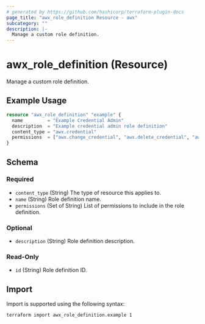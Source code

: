 ```yaml
---
# generated by https://github.com/hashicorp/terraform-plugin-docs
page_title: "awx_role_definition Resource - awx"
subcategory: ""
description: |-
  Manage a custom role definition.
---
```


# awx_role_definition (Resource)

Manage a custom role definition.

## Example Usage

```terraform
resource "awx_role_definition" "example" {
  name         = "Example Credential Admin"
  description  = "Example credential admin role definition"
  content_type = "awx.credential"
  permissions  = ["awx.change_credential", "awx.delete_credential", "awx.use_credential", "awx.view_credential"]
}
```

<!-- schema generated by tfplugindocs -->
## Schema

### Required

- `content_type` (String) The type of resource this applies to.
- `name` (String) Role definition name.
- `permissions` (Set of String) List of permissions to include in the role definition.

### Optional

- `description` (String) Role definition description.

### Read-Only

- `id` (String) Role definition ID.

## Import

Import is supported using the following syntax:

```shell
terraform import awx_role_definition.example 1
```
